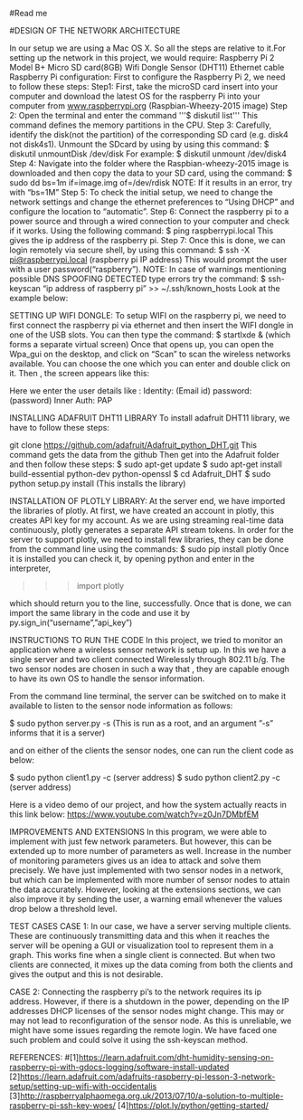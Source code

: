 #Read me

#DESIGN OF THE NETWORK ARCHITECTURE

In our setup we are using a Mac OS X. So all the steps are relative to it.For setting up the network in this project, we would require:
Raspberry Pi 2 Model B+
Micro SD card(8GB) 
Wifi Dongle
Sensor (DHT11)
Ethernet cable
Raspberry Pi configuration:
First to configure the Raspberry Pi 2, we need to follow these steps:
Step1:
First, take the microSD card insert into your computer and download the latest OS for the raspberry Pi into your computer from  www.raspberrypi.org (Raspbian-Wheezy-2015 image)
Step 2:
Open the terminal and enter the command
	'''$ diskutil list'''
This command defines the memory partitions in the CPU.
Step 3:
Carefully, identify the disk(not the partition) of the corresponding SD card (e.g. disk4 not disk4s1). Unmount the SDcard by using by using this command:
$ diskutil unmountDisk /dev/disk<disk no from diskutil list>
For example: $ diskutil unmount /dev/disk4 
Step 4:
Navigate into the folder where the Raspbian-wheezy-2015 image is downloaded and then copy the data to your SD card, using the command:
$ sudo dd bs=1m if=image.img of=/dev/rdisk<disk no from diskutil>
NOTE: If it results in an error,  try with “bs=1M”
Step 5:
To check the initial setup, we need to change the network settings and change the ethernet preferences to “Using DHCP” and configure the location to “automatic”.
Step 6:
Connect the raspberry pi to a power  source and through a wired connection to your computer and check if it works. Using the following command:
	$ ping raspberrypi.local
This gives the ip address of the raspberry pi.
Step 7:
Once this is done, we can login remotely via secure shell, by using this command:
	$ ssh -X pi@raspberrypi.local (raspberry pi IP address)
This would prompt the user with a user password(“raspberry”).
NOTE:
In case of warnings mentioning possible DNS SPOOFING DETECTED type errors
try the command:
	$ ssh-keyscan “ip address of raspberry pi” >> ~/.ssh/known_hosts
Look at the example below:

SETTING UP WIFI DONGLE:
To setup WIFI on the raspberry pi, we need to first connect the raspberry pi via ethernet and then insert the WIFI dongle in one of the USB slots. 
You can then type the command:
$ startlxde & (which forms a separate virtual screen)
Once that opens up, you can open the Wpa_gui on the desktop, and click on “Scan”  to scan the wireless networks available. You can choose the one which you can enter and double click on it. 
Then  , the screen appears like this:

Here we enter the user details like :
Identity: (Email id)
password: (password)
Inner Auth: PAP


INSTALLING ADAFRUIT DHT11 LIBRARY
To install adafruit DHT11 library, we have to follow these steps:

 git clone https://github.com/adafruit/Adafruit_python_DHT.git
	This command gets the data from the github 
Then get into the Adafruit folder  and then follow these steps:
$ sudo apt-get update
$ sudo apt-get install build-essential python-dev python-openssl
$ cd Adafruit_DHT
$ sudo python setup.py install (This installs the library)


INSTALLATION OF PLOTLY LIBRARY:
At the server end, we have imported the libraries of plotly. At first, we have created an account in plotly, this creates API key for my account. As we are using streaming real-time data continuously, plotly generates a separate API stream tokens.
In order for the server to support plotly, we need to install few libraries, they can be done from the command line using the commands:
$ sudo pip install plotly
Once it is installed you can check it, by opening python and enter in the interpreter,
>>> import plotly
>>>
which should return you to the line, successfully. 
Once that is done, we can import the same library in the code and use it by 
py.sign_in(“username”,”api_key”)

INSTRUCTIONS TO RUN THE CODE
In this project, we tried to monitor an application where a wireless sensor network is setup up. In this we have a single server and two client connected Wirelessly through 802.11 b/g.
The two sensor nodes are chosen in such a way that , they are capable enough to have its own OS to handle the sensor information.  

From the command line terminal, the server can be switched on to make it available to listen to the sensor node information as follows: 

$ sudo python server.py -s 
(This is run as a root, and an argument ”-s” informs that it is a server)

and on either of the clients the sensor nodes, one can run the client code as below:

$ sudo python client1.py -c (server address) 
$ sudo python client2.py -c (server address)

Here is a video demo of our project, and how the system actually reacts in this link below:
    https://www.youtube.com/watch?v=z0Jn7DMbfEM

IMPROVEMENTS AND EXTENSIONS
In this program, we were able to implement with just few network parameters. But however, this can be extended up to more number of parameters as well. Increase in the number of monitoring parameters gives us an idea to attack and solve them precisely. 
We have just implemented with two sensor nodes in a network, but which can be implemented with more number of sensor nodes to attain the data accurately. 
However, looking at the extensions sections, we can also improve it by sending the user, a warning email whenever the values drop below a threshold level. 


TEST CASES
CASE 1:
In our case, we have a server serving multiple clients. These are continuously transmitting data and this when it reaches the server will be opening a GUI or visualization tool to represent them in a graph. This works fine when a single client is connected. But when two clients are connected, it mixes up the data coming from both the clients and gives the output and this is not desirable. 

CASE 2:
Connecting the raspberry pi’s to the network requires its ip address. However, if there is a shutdown in the power, depending on the IP addresses DHCP licenses of the sensor nodes might change. This may or may not lead to reconfiguration of the sensor node. As this is unreliable, we might have some issues regarding the remote login. We have faced one such problem and could solve it using the ssh-keyscan method.

REFERENCES:
#[1]https://learn.adafruit.com/dht-humidity-sensing-on-raspberry-pi-with-gdocs-logging/software-install-updated
[2]https://learn.adafruit.com/adafruits-raspberry-pi-lesson-3-network-setup/setting-up-wifi-with-occidentalis
[3]http://raspberryalphaomega.org.uk/2013/07/10/a-solution-to-multiple-raspberry-pi-ssh-key-woes/
[4]https://plot.ly/python/getting-started/

